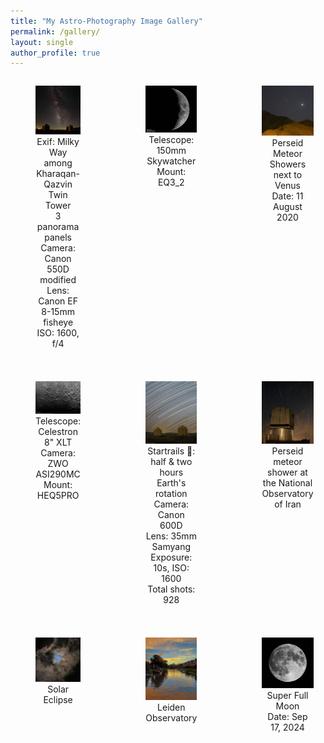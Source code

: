 ```yaml
---
title: "My Astro-Photography Image Gallery"
permalink: /gallery/
layout: single
author_profile: true
---
```


<!-- Gallery Grid: 3 columns, 3 rows -->
<div class="gallery-grid" style="display: grid; grid-template-columns: repeat(3, 1fr); gap: 1.5rem; text-align: center;">

  <!-- Row 1: left-aligned -->
  <figure class="gallery-item" style="justify-self: start;">
    <img src="/assets/images/Image1.jpg" alt="Milky Way" />
    <figcaption>
      Exif: Milky Way among Kharaqan-Qazvin Twin Tower<br>
      3 panorama panels<br>
      Camera: Canon 550D modified<br>
      Lens: Canon EF 8-15mm fisheye<br>
      ISO: 1600, f/4
    </figcaption>
  </figure>
  <figure class="gallery-item" style="justify-self: center;">
    <img src="/assets/images/Image2.jpg" alt="Moon" />
    <figcaption>
      Telescope: 150mm Skywatcher<br>
      Mount: EQ3_2
    </figcaption>
  </figure>
  <figure class="gallery-item" style="justify-self: end;">
    <img src="/assets/images/Image3.jpg" alt="Perseid Meteor Showers" />
    <figcaption>
      Perseid Meteor Showers next to Venus<br>
      Date: 11 August 2020
    </figcaption>
  </figure>

  <!-- Row 2: left, center, right -->
  <figure class="gallery-item" style="justify-self: start;">
    <img src="/assets/images/Image4.jpg" alt="Lunar Craters" />
    <figcaption>
      Telescope: Celestron 8" XLT<br>
      Camera: ZWO ASI290MC<br>
      Mount: HEQ5PRO
    </figcaption>
  </figure>
  <figure class="gallery-item" style="justify-self: center;">
    <img src="/assets/images/Image5.jpg" alt="Startrails 🌠" />
    <figcaption>
      Startrails 🌠: half & two hours Earth's rotation<br>
      Camera: Canon 600D<br>
      Lens: 35mm Samyang<br>
      Exposure: 10s, ISO: 1600<br>
      Total shots: 928
    </figcaption>
  </figure>
  <figure class="gallery-item" style="justify-self: end;">
    <img src="/assets/images/Image6.jpg" alt="BPerseid Meteor Shower" />
    <figcaption>
      Perseid meteor shower at the National Observatory of Iran
    </figcaption>
  </figure>

  <!-- Row 3: left, center, right -->
  <figure class="gallery-item" style="justify-self: start;">
    <img src="/assets/images/Image7.jpg" alt="Solar Eclipse" />
    <figcaption>Solar Eclipse</figcaption>
  </figure>
  <figure class="gallery-item" style="justify-self: center;">
    <img src="/assets/images/Image8.jpg" alt="Leiden Observatory" />
    <figcaption>Leiden Observatory</figcaption>
  </figure>
  <figure class="gallery-item" style="justify-self: end;">
    <img src="/assets/images/Image9.jpg" alt="Super Full Moon" />
    <figcaption>
      Super Full Moon<br>
      Date: Sep 17, 2024
    </figcaption>
  </figure>

</div>
